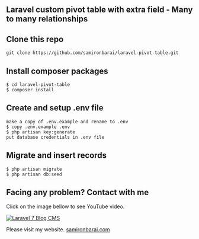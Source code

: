 ## Laravel custom pivot table with extra field - Many to many relationships

## Clone this repo
```
git clone https://github.com/samironbarai/laravel-pivot-table.git
```

## Install composer packages
```
$ cd laravel-pivot-table
$ composer install
```

## Create and setup .env file
```
make a copy of .env.example and rename to .env
$ copy .env.example .env
$ php artisan key:generate
put database credentials in .env file
```

## Migrate and insert records
```
$ php artisan migrate
$ php artisan db:seed
```

## Facing any problem? Contact with me

Click on the image bellow to see YouTube video.

[![Laravel 7 Blog CMS](https://img.youtube.com/vi/FzrEWG9SUTE/0.jpg)](https://www.youtube.com/watch?v=FzrEWG9SUTE) 

Please visit my website.
[samironbarai.com](https://samironbarai.com)